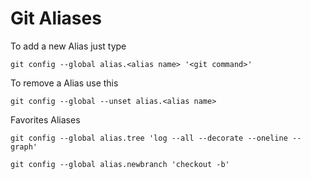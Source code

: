 # Git Aliases

To add a new Alias just type

`git config --global alias.<alias name> '<git command>'`

To remove a Alias use this

`git config --global --unset alias.<alias name>`

Favorites Aliases

`git config --global alias.tree 'log --all --decorate --oneline --graph'`

`git config --global alias.newbranch 'checkout -b'`
